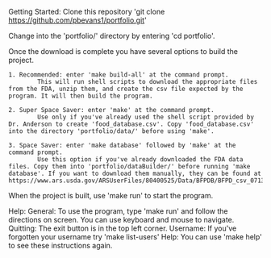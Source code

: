 
Getting Started: 
Clone this repository 'git clone https://github.com/pbevans1/portfolio.git'

Change into the 'portfolio/' directory by entering 'cd portfolio'.

Once the download is complete you have several options to build the project.
    
    1. Recommended: enter 'make build-all' at the command prompt.
            This will run shell scripts to download the appropriate files from the FDA, unzip them, and create the csv file expected by the program. It will then build the program.

    2. Super Space Saver: enter 'make' at the command prompt.
            Use only if you've already used the shell script provided by Dr. Anderson to create 'food_database.csv'. Copy 'food_database.csv' into the directory 'portfolio/data/' before using 'make'.

    3. Space Saver: enter 'make database' followed by 'make' at the command prompt.
            Use this option if you've already downloaded the FDA data files. Copy them into 'portfolio/dataBuilder/' before running 'make database'. If you want to download them manually, they can be found at https://www.ars.usda.gov/ARSUserFiles/80400525/Data/BFPDB/BFPD_csv_07132018.zip 
 

When the project is built, use 'make run' to start the program. 


Help: 
    General: To use the program, type 'make run' and follow the directions on screen. You can use keyboard and mouse to navigate.
    Quitting: The exit button is in the top left corner.
    Username: If you've forgotten your username try 'make list-users'
    Help: You can use 'make help' to see these instructions again.

